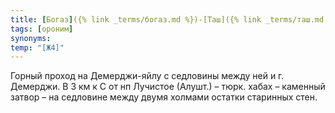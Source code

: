 ```yaml
---
title: [Богаз]({% link _terms/богаз.md %})-[Таш]({% link _terms/таш.md %})-Хабах
tags: [ороним]
synonyms:
temp: "[Ж4]"
---
```


Горный проход на Демерджи-яйлу с седловины между ней и г. Демерджи. В 3 км к С
от нп Лучистое (Алушт.) – тюрк. хабах – каменный затвор – на седловине между
двумя холмами остатки старинных стен.
